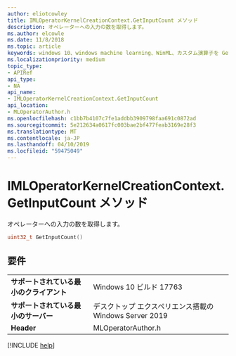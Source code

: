 ```yaml
---
author: eliotcowley
title: IMLOperatorKernelCreationContext.GetInputCount メソッド
description: オペレーターへの入力の数を取得します。
ms.author: elcowle
ms.date: 11/8/2018
ms.topic: article
keywords: windows 10、windows machine learning、WinML、カスタム演算子を GetInputCount
ms.localizationpriority: medium
topic_type:
- APIRef
api_type:
- NA
api_name:
- IMLOperatorKernelCreationContext.GetInputCount
api_location:
- MLOperatorAuthor.h
ms.openlocfilehash: c1bb7b4107c7fe1addbb3909798faa691c0872ad
ms.sourcegitcommit: 5e212634a0617fc003bae2bf477feab3169e28f3
ms.translationtype: MT
ms.contentlocale: ja-JP
ms.lasthandoff: 04/10/2019
ms.locfileid: "59475049"
---
```

# <a name="imloperatorkernelcreationcontextgetinputcount-method"></a>IMLOperatorKernelCreationContext.GetInputCount メソッド

オペレーターへの入力の数を取得します。

```cpp
uint32_t GetInputCount()
```

## <a name="requirements"></a>要件

| | |
|-|-|
| **サポートされている最小のクライアント** | Windows 10 ビルド 17763 |
| **サポートされている最小のサーバー** | デスクトップ エクスペリエンス搭載の Windows Server 2019 |
| **Header** | MLOperatorAuthor.h |

[!INCLUDE [help](../includes/get-help.md)]
